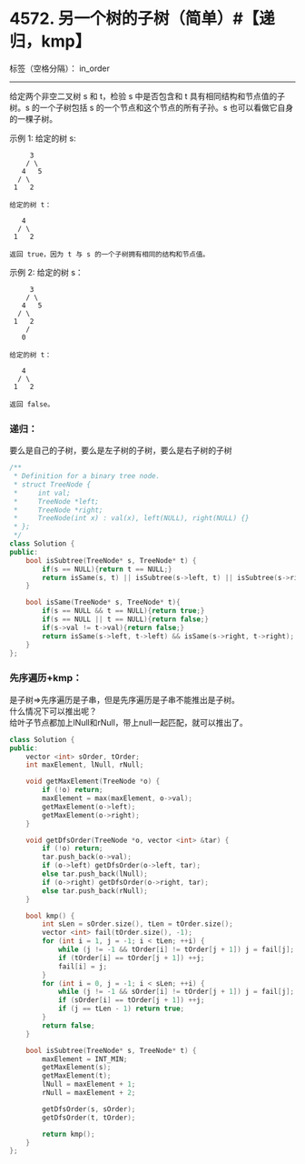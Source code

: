 ﻿# 4572. 另一个树的子树（简单）#【递归，kmp】

标签（空格分隔）： in_order

---
给定两个非空二叉树 s 和 t，检验 s 中是否包含和 t 具有相同结构和节点值的子树。s 的一个子树包括 s 的一个节点和这个节点的所有子孙。s 也可以看做它自身的一棵子树。

示例 1:
    给定的树 s:
    
         3
        / \
       4   5
      / \
     1   2
    
    给定的树 t：
    
       4 
      / \
     1   2
    
    返回 true，因为 t 与 s 的一个子树拥有相同的结构和节点值。

示例 2:
    给定的树 s：
    
         3
        / \
       4   5
      / \
     1   2
        /
       0
    
    给定的树 t：
    
       4
      / \
     1   2
    
    返回 false。

### 递归：  
要么是自己的子树，要么是左子树的子树，要么是右子树的子树
```c++
/**
 * Definition for a binary tree node.
 * struct TreeNode {
 *     int val;
 *     TreeNode *left;
 *     TreeNode *right;
 *     TreeNode(int x) : val(x), left(NULL), right(NULL) {}
 * };
 */
class Solution {
public:
    bool isSubtree(TreeNode* s, TreeNode* t) {
        if(s == NULL){return t == NULL;}
        return isSame(s, t) || isSubtree(s->left, t) || isSubtree(s->right, t);
    }

    bool isSame(TreeNode* s, TreeNode* t){
        if(s == NULL && t == NULL){return true;}
        if(s == NULL || t == NULL){return false;}
        if(s->val != t->val){return false;}
        return isSame(s->left, t->left) && isSame(s->right, t->right);
    }
};
```

### 先序遍历+kmp：  
是子树=>先序遍历是子串，但是先序遍历是子串不能推出是子树。  
什么情况下可以推出呢？   
给叶子节点都加上lNull和rNull，带上null一起匹配，就可以推出了。
```c++
class Solution {
public:
    vector <int> sOrder, tOrder;
    int maxElement, lNull, rNull;

    void getMaxElement(TreeNode *o) {
        if (!o) return;
        maxElement = max(maxElement, o->val);
        getMaxElement(o->left);
        getMaxElement(o->right);
    }

    void getDfsOrder(TreeNode *o, vector <int> &tar) {
        if (!o) return;
        tar.push_back(o->val);
        if (o->left) getDfsOrder(o->left, tar);
        else tar.push_back(lNull);
        if (o->right) getDfsOrder(o->right, tar);
        else tar.push_back(rNull);
    }

    bool kmp() {
        int sLen = sOrder.size(), tLen = tOrder.size();
        vector <int> fail(tOrder.size(), -1);
        for (int i = 1, j = -1; i < tLen; ++i) {
            while (j != -1 && tOrder[i] != tOrder[j + 1]) j = fail[j];
            if (tOrder[i] == tOrder[j + 1]) ++j;
            fail[i] = j;
        }
        for (int i = 0, j = -1; i < sLen; ++i) {
            while (j != -1 && sOrder[i] != tOrder[j + 1]) j = fail[j];
            if (sOrder[i] == tOrder[j + 1]) ++j;
            if (j == tLen - 1) return true;
        }
        return false;
    }

    bool isSubtree(TreeNode* s, TreeNode* t) {
        maxElement = INT_MIN;
        getMaxElement(s);
        getMaxElement(t);
        lNull = maxElement + 1;
        rNull = maxElement + 2;

        getDfsOrder(s, sOrder);
        getDfsOrder(t, tOrder);

        return kmp();
    }
};
```